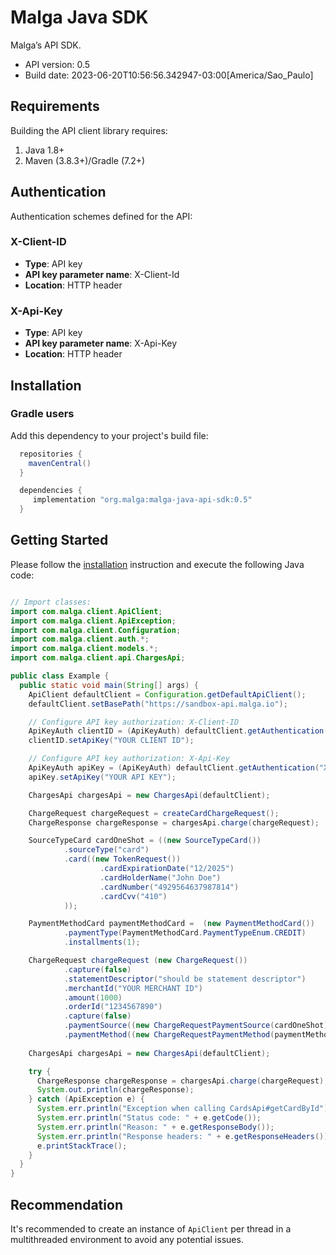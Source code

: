 # Malga Java SDK

Malga’s API SDK.

- API version: 0.5
- Build date: 2023-06-20T10:56:56.342947-03:00[America/Sao_Paulo]

## Requirements

Building the API client library requires:
1. Java 1.8+
2. Maven (3.8.3+)/Gradle (7.2+)

## Authentication

Authentication schemes defined for the API:
### X-Client-ID

- **Type**: API key
- **API key parameter name**: X-Client-Id
- **Location**: HTTP header

### X-Api-Key

- **Type**: API key
- **API key parameter name**: X-Api-Key
- **Location**: HTTP header

## Installation

### Gradle users

Add this dependency to your project's build file:

```groovy
  repositories {
    mavenCentral() 
  }

  dependencies {
     implementation "org.malga:malga-java-api-sdk:0.5"
  }
```

## Getting Started

Please follow the [installation](#installation) instruction and execute the following Java code:

```java

// Import classes:
import com.malga.client.ApiClient;
import com.malga.client.ApiException;
import com.malga.client.Configuration;
import com.malga.client.auth.*;
import com.malga.client.models.*;
import com.malga.client.api.ChargesApi;

public class Example {
  public static void main(String[] args) {
    ApiClient defaultClient = Configuration.getDefaultApiClient();
    defaultClient.setBasePath("https://sandbox-api.malga.io");

    // Configure API key authorization: X-Client-ID
    ApiKeyAuth clientID = (ApiKeyAuth) defaultClient.getAuthentication("X-Client-ID");
    clientID.setApiKey("YOUR CLIENT ID");

    // Configure API key authorization: X-Api-Key
    ApiKeyAuth apiKey = (ApiKeyAuth) defaultClient.getAuthentication("X-Api-Key");
    apiKey.setApiKey("YOUR API KEY");

    ChargesApi chargesApi = new ChargesApi(defaultClient);

    ChargeRequest chargeRequest = createCardChargeRequest();
    ChargeResponse chargeResponse = chargesApi.charge(chargeRequest);

    SourceTypeCard cardOneShot = ((new SourceTypeCard())
            .sourceType("card")
            .card((new TokenRequest())
                    .cardExpirationDate("12/2025")
                    .cardHolderName("John Doe")
                    .cardNumber("4929564637987814")
                    .cardCvv("410")
            ));

    PaymentMethodCard paymentMethodCard =  (new PaymentMethodCard())
            .paymentType(PaymentMethodCard.PaymentTypeEnum.CREDIT)
            .installments(1);

    ChargeRequest chargeRequest (new ChargeRequest())
            .capture(false)
            .statementDescriptor("should be statement descriptor")
            .merchantId("YOUR MERCHANT ID")
            .amount(1000)
            .orderId("1234567890")
            .capture(false)
            .paymentSource((new ChargeRequestPaymentSource(cardOneShot)))
            .paymentMethod((new ChargeRequestPaymentMethod(paymentMethodCard)));
    
    ChargesApi chargesApi = new ChargesApi(defaultClient);

    try {
      ChargeResponse chargeResponse = chargesApi.charge(chargeRequest);
      System.out.println(chargeResponse);
    } catch (ApiException e) {
      System.err.println("Exception when calling CardsApi#getCardById");
      System.err.println("Status code: " + e.getCode());
      System.err.println("Reason: " + e.getResponseBody());
      System.err.println("Response headers: " + e.getResponseHeaders());
      e.printStackTrace();
    }
  }
}

```

## Recommendation

It's recommended to create an instance of `ApiClient` per thread in a multithreaded environment to avoid any potential issues.

